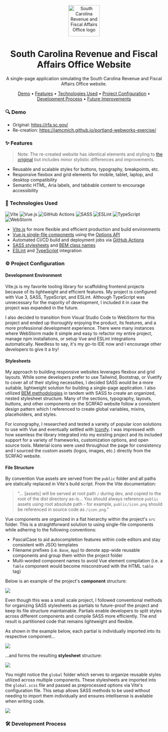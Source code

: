 <!-- Heading -->

<div align="center">
    <img src='public/assets/icons/scrfao-favicon.svg' alt='South Carolina Revenue and Fiscal Affairs Office logo' width='100' height='100' />
    <h1>South Carolina Revenue and Fiscal Affairs Office Website</h1>
    <p>A single-page application simulating the South Carolina Revenue and Fiscal Affairs Office website.</p>
</div>
<p align="center">
    <a href='#demo'>Demo</a> •
    <a href='#features'>Features</a> •
    <a href='#technologies-used'>Technologies Used</a> •
    <a href='#project-configuration'>Project Configuration</a> •
    <a href='#development-process'>Development Process</a> •
    <a href='#future-improvements'>Future Improvements</a>
</p>

<!-- Demo -->

<h3 id="demo">🔍 Demo</h3>

<ul>
    <li>Original:
        <a href="https://rfa.sc.gov/">https://rfa.sc.gov/</a>
    </li>
    <li>Re-creation:
        <a href="https://jamcmich.github.io/portland-webworks-exercise/">https://jamcmich.github.io/portland-webworks-exercise/</a>
    </li>
</ul>

<!-- Features -->

<h3 id="features">✨ Features</h3>

<blockquote>Note: The re-created website has identical elements and styling to <a href="https://rfa.sc.gov/">the 
original</a> but includes minor stylistic differences and improvements.</blockquote>

- Reusable and scalable styles for buttons, typography, breakpoints, etc.
- Responsive flexbox and grid elements for mobile, tablet, laptop, and desktop compatibility
- Semantic HTML, Aria labels, and tabbable content to encourage accessibility

<!-- Technologies Used -->

<h3 id="technologies-used">🧰 Technologies Used</h3>

<img alt="Vite" src="https://img.shields.io/badge/vite-%23646CFF.svg?style=for-the-badge&amp;logo=vite&amp;logoColor=white" />
<img alt="Vue.js" src="https://img.shields.io/badge/vuejs-%2335495e.svg?style=for-the-badge&amp;logo=vuedotjs&amp;logoColor=%234FC08D" />
<img alt="GitHub Actions" src="https://img.shields.io/badge/github%20actions-%232671E5.svg?style=for-the-badge&amp;logo=githubactions&amp;logoColor=white"/>
<img alt="SASS" src="https://img.shields.io/badge/SASS-hotpink.svg?style=for-the-badge&amp;logo=SASS&amp;logoColor=white"/>
<img alt="ESLint" src="https://img.shields.io/badge/ESLint-4B3263?style=for-the-badge&amp;logo=eslint&amp;logoColor=white"/>
<img alt="TypeScript" src="https://img.shields.io/badge/typescript-%23007ACC.svg?style=for-the-badge&amp;logo=typescript&amp;logoColor=white"/>
<img alt="WebStorm" src="https://img.shields.io/badge/webstorm-143?style=for-the-badge&amp;logo=webstorm&amp;logoColor=white&amp;color=black"/>

<ul>
    <li><a href="https://vitejs.dev/">Vite.js</a> for more flexible and efficient production and build environments</li>
    <li><a href="https://vuejs.org/guide/scaling-up/sfc.html">Vue.js single-file components</a> using the <a href="https://vuejs.org/guide/introduction.html#api-styles">Options API</a></li>
    <li>Automated CI/CD build and deployment jobs via <a href="https://github.com/features/actions">GitHub Actions</a></li>
    <li><a href="https://sass-lang.com/">SASS stylesheets<a/> and <a href="https://getbem.com/">BEM class names</a></li>
    <li><a href="https://eslint.org/">ESLint</a> and <a href="https://www.typescriptlang.org/">TypeScript</a> integration</li>
</ul>

<!-- Project Configuration -->

<h3 id="project-configuration">⚙️ Project Configuration</h3>

<h4>Development Environment</h4>
<p>Vite.js is my favorite tooling library for scaffolding frontend projects because of its lightweight and efficient features. My project is configured with Vue 3, SASS, TypeScript, and ESLint. Although TypeScript was unnecessary for the majority of development, I included it in case the project was expanded in the future.</p>

<p>I also decided to transition from Visual Studio Code to WebStorm for this project and ended up thoroughly enjoying the product, its features, and a more professional development experience. There were many instances where WebStorm made it simple and easy to refactor my entire project, manage npm installations, or setup Vue and ESLint integrations automatically. Needless to say, it's my go-to IDE now and I encourage other developers to give it a try!</p>

<h4>Stylesheets</h4>
<p>My approach to building responsive websites leverages flexbox and grid layouts. While some developers prefer to 
use Tailwind, Bootstrap, or Vuetify to cover all of their styling necessities, I decided SASS would be a more suitable, lightweight solution for building a single-page application. I also utilized <a href="https://getbem.com/">BEM methodologies</a> in tandem with SASS to create an organized, nested stylesheet structure. Many of the sections, typography, layouts, buttons, and other components on the SCRFAO website follow a consistent design pattern which I referenced to create global variables, mixins, placeholders, and styles.</p>

<p>For iconography, I researched and tested a variety of popular icon solutions to use with Vue and eventually settled with <a href="https://icon-sets.iconify.design/">Iconify</a>. I was impressed with how seamless the library integrated into my existing project and its included support for a variety of frameworks, customization options, and open source tools. Material icons were used throughout the page for consistency and I sourced the custom assets (logos, images, etc.) directly from the SCRFAO website.</p>

<h4>File Structure</h4>
<p>By convention Vue assets are served from the <code>public</code> folder and all paths are statically 
replaced in Vite's build script. From the Vite documentation: <blockquote>"... [assets] will be served at root path 
<code>/</code> during dev, and copied to the root of the dist directory as-is... You should always reference 
<code>public</code> assets using root absolute path - for example, <code>public/icon.png</code> should be referenced 
in source code as <code>/icon.png</code>."</blockquote></p>

<p>Vue components are organized in a flat hierarchy within the project's <code>src</code> folder. This is a 
straightforward 
solution 
to using single-file components while adhering to the following conventions:</p>
<ul>
    <li>PascalCase to aid autocompletion features within code editors and stay consistent with JS(X) templates</li>
    <li>Filename prefixes (i.e. <code>Base</code>, <code>App</code>) to denote app-wide reusable components and 
group them within the project folder</li>
    <li>Multi-worded component names to avoid Vue element compilation (i.e. a <code>Table</code> component would become 
misconstrued with the HTML
<code>table</code> tag)</li>
</ul>

<p>Below is an example of the project's <b>component</b> structure:</p>
<img src="public/assets/readme/component-file-structure.png" />

<p>Even though this was a small scale project, I followed conventional methods for organizing SASS stylesheets as partials to future-proof the project and keep its file structure maintainable. Partials enable developers to split styles across different components and compile SASS more efficiently. The end result is partitioned code that remains lightweight and flexible.</p>

<p>As shown in the example below, each partial is individually imported into its respective component...</p>
<img src="public/assets/readme/partials-import-example.png">

<p>...and forms the resulting <b>stylesheet</b> 
structure:</p>
<img src="public/assets/readme/sass-file-structure.png">

<p>You might notice the <code>global</code> folder which serves to organize reusable styles utilized across multiple 
components. These stylesheets are imported into the <code>global.scss</code> file and passed as preprocessed options 
via Vite's configuration file. This setup allows SASS methods to be used without needing to import them 
individually and ensures intellisense is available when writing code.</p>
<img src="public/assets/readme/vite-preprocessor-options.png" />

<!-- Development Process -->

<h3 id="development-process">🛠️ Development Process</h3>